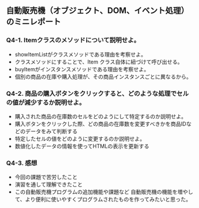 ## 自動販売機（オブジェクト、DOM、イベント処理）のミニレポート
### Q4-1. Itemクラスのメソッドについて説明せよ。
* showItemListがクラスメソッドである理由を考察せよ。
* クラスメソッドにすることで、Item クラス自体に紐づけて呼び出せる。
* buyItemがインスタンスメソッドである理由を考察せよ。
* 個別の商品の在庫や購入処理が、その商品インスタンスごとに異なるから。
### Q4-2. 商品の購入ボタンをクリックすると、どのような処理でセルの値が減少するか説明せよ。
* 購入された商品の在庫数のセルをどのようにして特定するのか説明せよ。
* 購入ボタンをクリックした際、どの商品の在庫数を変更すべきかを商品IDなどのデータをみて判断する
* 特定したセルの値をどのように変更するのか説明せよ。
* 数値化したデータの情報を使ってHTMLの表示を更新する
### Q4-3. 感想
* 今回の課題で苦労したこと
* 演習を通して理解できたこと
* この自動販売機プログラムの追加機能や課題など
自動販売機の機能を増やして、より便利に使いやすくプログラムされたものを作ってみたいと思った。
